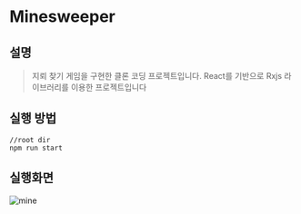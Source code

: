 # Minesweeper

## 설명

> 지뢰 찾기 게임을 구현한 클론 코딩 프로젝트입니다.
> React를 기반으로 Rxjs 라이브러리를 이용한 프로젝트입니다

## 실행 방법

```
//root dir
npm run start
```

## 실행화면
![mine](https://user-images.githubusercontent.com/73515375/127758536-7569fd36-c86d-4ee0-bf4b-8e003256b705.gif)
